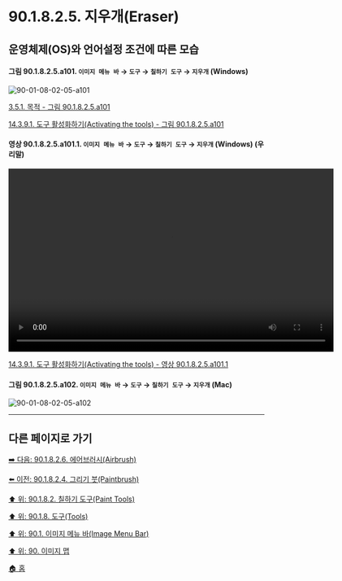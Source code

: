 # 90.1.8.2.5. 지우개(Eraser)
## 운영체제(OS)와 언어설정 조건에 따른 모습

<a id="90-01-08-02-05-a101"></a>

#### 그림 90.1.8.2.5.a101. `이미지 메뉴 바` → `도구` → `칠하기 도구` → `지우개` (Windows)
![90-01-08-02-05-a101](https://github.com/wonder13662/gimp/assets/15767104/c5491885-1e32-470f-bc20-23f3271a59fc)

[3.5.1. 목적 - 그림 90.1.8.2.5.a101](./03-05-01-intention.md#90-01-08-02-05-a101)

[14.3.9.1. 도구 활성화하기(Activating the tools) - 그림 90.1.8.2.5.a101](./14-03-09-01-activating_the_tool.md#90-01-08-02-05-a101)

<a id="90-01-08-02-05-a101-01"></a>

#### 영상 90.1.8.2.5.a101.1. `이미지 메뉴 바` → `도구` → `칠하기 도구` → `지우개` (Windows) (우리말)
<video controls="controls" width="640" height="360" src="https://github.com/wonder13662/gimp/assets/15767104/b6e427b0-a726-451e-be90-b1b42ceaf3cb"></video>

[14.3.9.1. 도구 활성화하기(Activating the tools) - 영상 90.1.8.2.5.a101.1](./14-03-09-01-activating_the_tool.md#90-01-08-02-05-a101-01)

<a id="90-01-08-02-05-a102"></a>

#### 그림 90.1.8.2.5.a102. `이미지 메뉴 바` → `도구` → `칠하기 도구` → `지우개` (Mac)
![90-01-08-02-05-a102](https://github.com/wonder13662/gimp/assets/15767104/65e15fee-7a73-4566-8cae-13e909620ff8)

***

## 다른 페이지로 가기

[➡️ 다음: 90.1.8.2.6. 에어브러시(Airbrush)](./90-01-08-02-06-airbrush.md)

[⬅️ 이전: 90.1.8.2.4. 그리기 붓(Paintbrush)](./90-01-08-02-04-paintbrush.md)

[⬆️ 위: 90.1.8.2. 칠하기 도구(Paint Tools)](./90-01-08-02-00-paint_tools.md)

[⬆️ 위: 90.1.8. 도구(Tools)](./90-01-08-00-tools.md)

[⬆️ 위: 90.1. 이미지 메뉴 바(Image Menu Bar)](./90-01-00-image-menu-bar.md)

[⬆️ 위: 90. 이미지 맵](./90-00-image-map.md)

[🏠 홈](./00-home.md)
